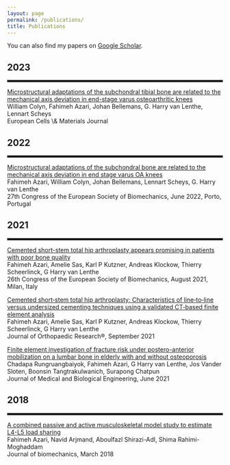 ```yaml
---
layout: page
permalink: /publications/
title: Publications
---
```

You can also find my papers on <a href="https://scholar.google.com/citations?user=C-ZuElMAAAAJ&hl=en">Google Scholar</a>.

2023
---
<hr style="height: 5px;">
<a href="https://www.ecmjournal.org/papers/vol045/vol045a05.php">Microstructural adaptations of the subchondral tibial bone are related to the mechanical axis deviation in end-stage varus osteoarthritic knees </a>
<br>
William Colyn, Fahimeh Azari, Johan Bellemans, G. Harry van Lenthe, Lennart Scheys 
<br>
European Cells \& Materials Journal

2022
---
<hr style="height: 5px;">
<a href="https://scholar.google.com/citations?view_op=view_citation&hl=en&user=C-ZuElMAAAAJ&citation_for_view=C-ZuElMAAAAJ:qjMakFHDy7sC">Microstructural adaptations of the subchondral bone are related to the mechanical axis deviation in end stage varus OA knees </a>
<br>
Fahimeh Azari, William Colyn, Johan Bellemans, Lennart Scheys, G. Harry van Lenthe
<br>
27th Congress of the European Society of Biomechanics, June 2022, Porto, Portugal

2021
---
<hr style="height: 5px;">
<a href="https://scholar.google.com/citations?view_op=view_citation&hl=en&user=C-ZuElMAAAAJ&citation_for_view=C-ZuElMAAAAJ:9yKSN-GCB0IC">Cemented short-stem total hip arthroplasty appears promising in patients with poor bone quality </a>
<br>
Fahimeh Azari, Amelie Sas, Karl P Kutzner, Andreas Klockow, Thierry Scheerlinck, G Harry van Lenthe
<br>
26th Congress of the European Society of Biomechanics, August 2021, Milan, Italy

<a href="https://onlinelibrary.wiley.com/doi/full/10.1002/jor.24887">Cemented short‐stem total hip arthroplasty: Characteristics of line‐to‐line versus undersized cementing techniques using a validated CT‐based finite element analysis </a>
<br>
Fahimeh Azari, Amelie Sas, Karl P Kutzner, Andreas Klockow, Thierry Scheerlinck, G Harry van Lenthe
<br>
Journal of Orthopaedic Research®, September 2021


<a href="https://link.springer.com/article/10.1007/s40846-021-00607-1">Finite element investigation of fracture risk under postero-anterior mobilization on a lumbar bone in elderly with and without osteoporosis </a>
<br>
Chadapa Rungruangbaiyok, Fahimeh Azari, G Harry van Lenthe, Jos Vander Sloten, Boonsin Tangtrakulwanich, Surapong Chatpun
<br>
Journal of Medical and Biological Engineering, June 2021

2018
---
<hr style="height: 5px;">
<a href="https://www.sciencedirect.com/science/article/pii/S0021929017302270">A combined passive and active musculoskeletal model study to estimate L4-L5 load sharing </a>
<br>
Fahimeh Azari, Navid Arjmand, Aboulfazl Shirazi-Adl, Shima Rahimi-Moghaddam
<br>
Journal of biomechanics, March 2018




